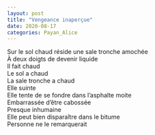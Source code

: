 ```yaml
---
layout: post
title: "Vengeance inaperçue"
date: 2020-08-17
categories: Payan_Alice
---
```


Sur le sol chaud réside une sale tronche amochée  
À deux doigts de devenir liquide  
Il fait chaud  
Le sol a chaud  
La sale tronche a chaud  
Elle suinte  
Elle tente de se fondre dans l’asphalte moite  
Embarrassée d’être cabossée  
Presque inhumaine  
Elle peut bien disparaître dans le bitume  
Personne ne le remarquerait